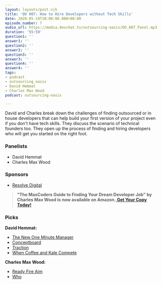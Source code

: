 ```yaml
---
layout: layouts/post.njk
title: 'OO 007: How to Hire Developers without Tech Skills'
date: 2020-05-19T10:00:00.000+00:00
episode_number: 7
audio_url: https://media.devchat.tv/outsourcing-oasis/OO_007_Panel.mp3
duration: '55:59'
question1: ''
answer1: ''
question2: ''
answer2: ''
question3: ''
answer3: ''
question4: ''
answer4: ''
tags:
- podcast
- outsourcing_oasis
- David Hemmat
- Charles Max Wood
podcast: outsourcing-oasis

---
```

David and Charles break down the challenges of finding outsourced or in house developers that can help build your first version of your project even if you don't have tech skills. They discuss the scenario of technical founders too. They open up the process of finding and hiring developers who will get you started on the right foot.

### **Panelists**

* David Hemmat
* Charles Max Wood

### **Sponsors**

* [Resolve Digital](https://resolve.digital/?utm_source=ooasis-&utm_medium=podcast&utm_content=20200413-sponsor)

> **"The MaxCoders Guide to Finding Your Dream Developer Job" by Charles Max Wood is now available on Amazon.**[ **Get Your Copy Today!**](https://www.amazon.com/gp/product/B081MBL5C9/ref=as_li_ss_tl?ie=UTF8&linkCode=sl1&tag=devchattv-20&linkId=9d61363241636e2546ef46abba198746&language=en_US)

### **Picks**

**David Hemmat:**

* [The New One Minute Manager ](https://amzn.to/3cdgr5Z)
* [Conceptboard](https://conceptboard.com/)
* [Traction](https://amzn.to/3fpCIQ7)
* [When Coffee and Kale Compete](http://www.whencoffeeandkalecompete.com/)

**Charles Max Wood:**

* [Ready Fire Aim](https://amzn.to/2SIM2Vw)
* [Who](https://amzn.to/2Wx2n0C)